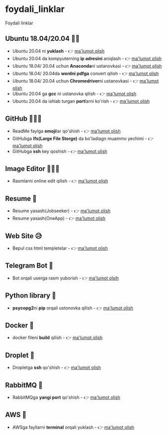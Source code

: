 # foydali_linklar
Foydali linklar


## Ubuntu 18.04/20.04 :man_playing_handball:
* Ubuntu  20.04 ni  **yuklash** - :point_right: [ma'lumot olish](https://ubuntu.com/download/desktop/thank-you?version=20.04.1&architecture=amd64)
* Ubuntu 20.04 da kompyuterning **ip adresini** aniqlash  - :point_right: [ma'lumot olish](https://linuxconfig.org/how-to-find-my-ip-address-on-ubuntu-20-04-focal-fossa-linux)
* Ubuntu 18.04/ 20.04 uchun **Anaconda**ni ustanovkasi - :point_right: [ma'lumot olish](https://www.cloudsigma.com/how-to-install-anaconda-on-ubuntu-18-04-in-six-simple-steps/)
* Ubuntu 18.04/ 20.04da **wordni pdfga** convert qilish - :point_right: [ma'lumot olish](https://fedingo.com/how-to-convert-docx-to-pdf-in-linux/)
* Ubuntu 18.04/ 20.04 uchun **Chromedriver**ni ustanovkasi - :point_right: [ma'lumot olish](https://skolo.online/documents/webscrapping/#pre-requisites)
* Ubuntu 20.04 ga **gcc** ni ustanovka qilish - :point_right: [ma'lumot olish](https://itslinuxfoss.com/unable-execute-gcc-no-file-directory/)
* Ubuntu 20.04 da ishlab turgan **port**larni ko'rish - :point_right: [ma'lumot olish](https://www.cyberciti.biz/faq/unix-linux-check-if-port-is-in-use-command/)


## GitHub :family_man_girl_girl:
* ReadMe faylga **emoji**lar qo'shish - :point_right: [ma'lumot olish](https://github.com/ikatyang/emoji-cheat-sheet/blob/master/README.md)
* GitHubga **lfs(Large File Storge)** da bo'ladiagn muammo yechimi - :point_right: [ma'lumot olish](https://stackoverflow.com/questions/33330771/git-lfs-this-exceeds-githubs-file-size-limit-of-100-00-mb)
* GitHubga **ssh** key qoshish - :point_right: [ma'lumot olish](https://docs.github.com/en/authentication/connecting-to-github-with-ssh)


## Image Editor :family_man_girl_girl:
* Rasmlarni online edit qilish - :point_right: [ma'lumot olish](https://www.photopea.com/)


## Resume :cold_face:
* Resume yasash(Jobseeker) - :point_right: [ma'lumot olish](https://www.jobseeker.com/en)
* Resume yasash(OneApp) - :point_right: [ma'lumot olish](https://oneapp.ly/)


## Web Site :disappointed_relieved:
* Bepul css html templetelar - :point_right: [ma'lumot olish](https://www.free-css.com/free-css-templates)

## Telegram Bot :money_mouth_face:
* Bot orqali userga rasm yuborish - :point_right: [ma'lumot olsih](https://stackoverflow.com/questions/61923014/how-to-send-photos-on-telegram-with-python)

## Python library :zany_face:
* **psycopg2**ni **pip** orqali ustonovka qilish - :point_right: [ma'lumot olish](https://stackoverflow.com/questions/5420789/how-to-install-psycopg2-with-pip-on-python)
## Docker :smiling_face_with_tear:
* docker fileni **build** qilish - :point_right: [ma'lumot olish](https://docs.docker.com/language/python/run-containers/)

## Droplet :smiling_face_with_tear:
* Dropletga **ssh** qo'shish - :point_right: [ma'lumot olish](https://peterkariukimutuura.medium.com/how-to-add-ssh-key-to-an-existing-digital-ocean-droplet-785641f00092)

## RabbitMQ :smiling_face_with_tear:
* RabbitMQga **yangi port** qo'shish - :point_right: [ma'lumot olish](https://www.rabbitmq.com/networking.html)

## AWS :smiling_face_with_tear:
* AWSga fayllarni **terminal** orqali yuklash - :point_right: [ma'lumot olish](https://medium.com/@josemanuel.gilperez/uploading-files-to-an-s3-bucket-using-aws-cli-4ac89a0b024b)
